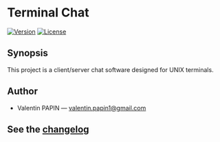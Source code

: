 # Terminal Chat

[![Version](https://img.shields.io/badge/version-1.0.0-blue.svg)][changelog]
[![License](https://img.shields.io/aur/license/yaourt.svg)](./LICENCE)

## Synopsis

This project is a client/server chat software designed for UNIX terminals.<br>

## Author

* Valentin PAPIN &mdash; <a href="mailto:valentin.papin1@gmail.com">valentin.papin1@gmail.com</a>

## See the [changelog]

[changelog]: ./CHANGELOG.md
